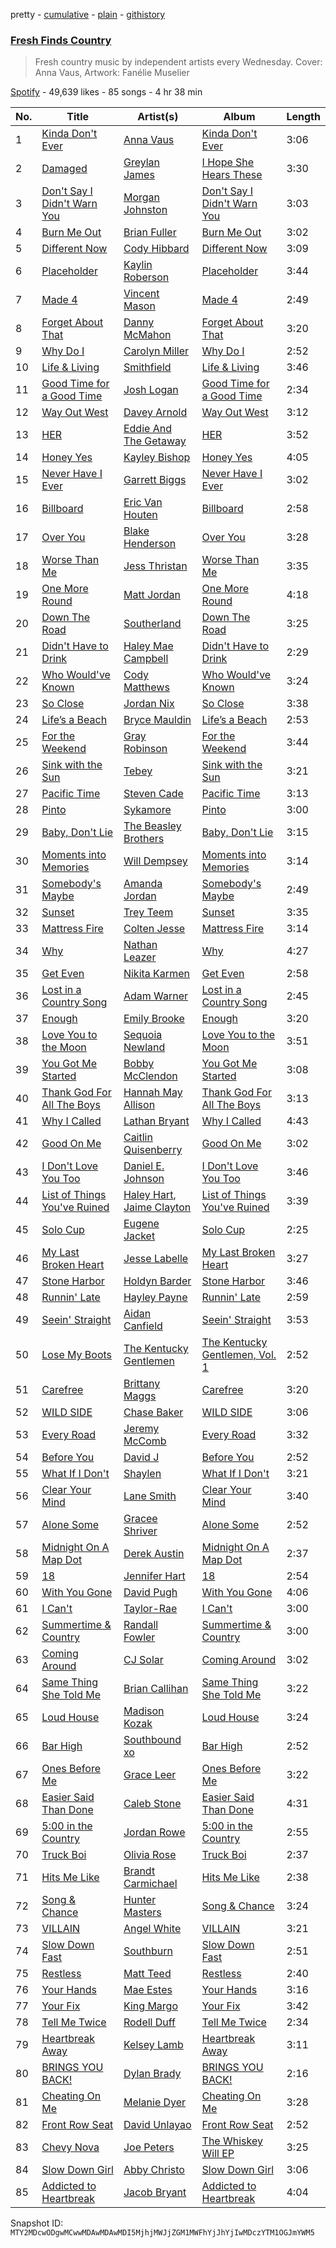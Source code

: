 pretty - [cumulative](/playlists/cumulative/37i9dQZF1DWYUfsq4hxHWP.md) - [plain](/playlists/plain/37i9dQZF1DWYUfsq4hxHWP) - [githistory](https://github.githistory.xyz/mackorone/spotify-playlist-archive/blob/main/playlists/plain/37i9dQZF1DWYUfsq4hxHWP)

### [Fresh Finds Country](https://open.spotify.com/playlist/37i9dQZF1DWYUfsq4hxHWP)

> Fresh country music by independent artists every Wednesday\. Cover: Anna Vaus, Artwork: Fanélie Muselier

[Spotify](https://open.spotify.com/user/spotify) - 49,639 likes - 85 songs - 4 hr 38 min

| No. | Title | Artist(s) | Album | Length |
|---|---|---|---|---|
| 1 | [Kinda Don't Ever](https://open.spotify.com/track/5vQtpSDI9757CYLmZSCksD) | [Anna Vaus](https://open.spotify.com/artist/3ftsk3ROAgHws85G83ppw1) | [Kinda Don't Ever](https://open.spotify.com/album/55X93nG9mjFGfrp0DMklVO) | 3:06 |
| 2 | [Damaged](https://open.spotify.com/track/6DBAe3qH1fvPo3tAnyoVIx) | [Greylan James](https://open.spotify.com/artist/0obiwW8UEpyliJ4xhXqrra) | [I Hope She Hears These](https://open.spotify.com/album/0itWFpjULmnQUTvN7ScOAh) | 3:30 |
| 3 | [Don't Say I Didn't Warn You](https://open.spotify.com/track/5wIwf2gCoGMHyeyxUoxPys) | [Morgan Johnston](https://open.spotify.com/artist/7Id5sMAP4fhLdPeweOusnC) | [Don't Say I Didn't Warn You](https://open.spotify.com/album/061En7apgn76F7CZRxFR8U) | 3:03 |
| 4 | [Burn Me Out](https://open.spotify.com/track/3ZPXtpUsLQk0FLz1Vzv2gQ) | [Brian Fuller](https://open.spotify.com/artist/6ZjMXOSg14nfZFUDJ6mQRo) | [Burn Me Out](https://open.spotify.com/album/0gFgTIvCcHBCamhUI5aozA) | 3:02 |
| 5 | [Different Now](https://open.spotify.com/track/50F1kaXRx8Ns8PvZDj3ZLR) | [Cody Hibbard](https://open.spotify.com/artist/71DKcYMBfZtxrOB7w6pKq5) | [Different Now](https://open.spotify.com/album/7uMjBi7VLbpjEQOgNcTSI7) | 3:09 |
| 6 | [Placeholder](https://open.spotify.com/track/3aoa7CcYtxfOPlpQXYgEni) | [Kaylin Roberson](https://open.spotify.com/artist/0AywuUmKBjTTsU4ZrVf7JS) | [Placeholder](https://open.spotify.com/album/3yGAGNTHVCEND1cNiIPZZr) | 3:44 |
| 7 | [Made 4](https://open.spotify.com/track/4D3ncJSklJygckj0iLb5q7) | [Vincent Mason](https://open.spotify.com/artist/6QJ5CE7ujPr7oZCURhFZVS) | [Made 4](https://open.spotify.com/album/0Wjel1zCGyyNdt1ofyi4OL) | 2:49 |
| 8 | [Forget About That](https://open.spotify.com/track/4PFxvcFQsGXYwYuXyZiXs6) | [Danny McMahon](https://open.spotify.com/artist/3Y5TQboNx3Zz6uLDQcFXA1) | [Forget About That](https://open.spotify.com/album/0NxcKMWikTI2WCEoYUeVFk) | 3:20 |
| 9 | [Why Do I](https://open.spotify.com/track/1eZLNmuiIbmMkVA2DOfyO5) | [Carolyn Miller](https://open.spotify.com/artist/6LkLlXe5Moqo1X9uyBLLdH) | [Why Do I](https://open.spotify.com/album/147ujlHWCPdKRDVgfR47p3) | 2:52 |
| 10 | [Life & Living](https://open.spotify.com/track/7ivK1LDvcIJBT6IKuRnu6P) | [Smithfield](https://open.spotify.com/artist/1aPmWgDU4JXEWg1d2BwH5M) | [Life & Living](https://open.spotify.com/album/0FXZtRGk8TPaDpq1kcSkL5) | 3:46 |
| 11 | [Good Time for a Good Time](https://open.spotify.com/track/3mAw5aXqrjZtHzOrbwW6p8) | [Josh Logan](https://open.spotify.com/artist/5IF68hkV9cR8Jnyc2sahZ4) | [Good Time for a Good Time](https://open.spotify.com/album/0ZjFuDKhNWUKM8Z4sZE7qZ) | 2:34 |
| 12 | [Way Out West](https://open.spotify.com/track/18pIeFjcdWbs1QzqBrocm2) | [Davey Arnold](https://open.spotify.com/artist/67RFFZt1Tm9JWxaCRKowkY) | [Way Out West](https://open.spotify.com/album/0rDqf5Riu3IeCLNBc3tnu9) | 3:12 |
| 13 | [HER](https://open.spotify.com/track/1WWWRzovrMoWWFbcLULarn) | [Eddie And The Getaway](https://open.spotify.com/artist/7oTkfyZOcKQuCUFnSVLB3j) | [HER](https://open.spotify.com/album/3fS65mJawh8LWTBAbhDxyP) | 3:52 |
| 14 | [Honey Yes](https://open.spotify.com/track/5eYTivXHdIVF2Y4ZAMuCx8) | [Kayley Bishop](https://open.spotify.com/artist/6T6PhZvVp4pb5rbnj1ygeQ) | [Honey Yes](https://open.spotify.com/album/6Yxbrynq2VSBzb8Cnk4gEv) | 4:05 |
| 15 | [Never Have I Ever](https://open.spotify.com/track/4rJbJYBoyz9uJlhaeIfRaY) | [Garrett Biggs](https://open.spotify.com/artist/1uAjXKpS4W1YD9PYcFvSj5) | [Never Have I Ever](https://open.spotify.com/album/5r5RO7LnMB8Dn32qN2xKNG) | 3:02 |
| 16 | [Billboard](https://open.spotify.com/track/6ggXFIU65PD14gkHxDQlhb) | [Eric Van Houten](https://open.spotify.com/artist/4FQ4J66lTV5bpVtEKjiGeK) | [Billboard](https://open.spotify.com/album/35Ir7JNTT9rO2HqwcmbMIv) | 2:58 |
| 17 | [Over You](https://open.spotify.com/track/3vHjXYGFc6CbDOTvfYWGqS) | [Blake Henderson](https://open.spotify.com/artist/5ILg0WBOzkaN5ePByRuMw4) | [Over You](https://open.spotify.com/album/4hSLuspiCA3goZOF5j1kYb) | 3:28 |
| 18 | [Worse Than Me](https://open.spotify.com/track/0hz3RUf0ccVcE7R9K4avV7) | [Jess Thristan](https://open.spotify.com/artist/2rtfPkaYolh8brr0j5MVuM) | [Worse Than Me](https://open.spotify.com/album/1lMUy1PTZ6YgHo7TkAX30M) | 3:35 |
| 19 | [One More Round](https://open.spotify.com/track/5vCVv3UIxhG2werpJPqCrL) | [Matt Jordan](https://open.spotify.com/artist/42o4AcPbHwxBYJm1MK7OqC) | [One More Round](https://open.spotify.com/album/6mwVuPWQc5q1swWSnyWhfE) | 4:18 |
| 20 | [Down The Road](https://open.spotify.com/track/5b0ExuyvMdoPGkfJuIaTxr) | [Southerland](https://open.spotify.com/artist/5Fft88xB3YSwSWzdS42xyf) | [Down The Road](https://open.spotify.com/album/2ma4s3SmKNRxUQV4iZ24nz) | 3:25 |
| 21 | [Didn't Have to Drink](https://open.spotify.com/track/1GLd2W511Z23KIwBYfSXa8) | [Haley Mae Campbell](https://open.spotify.com/artist/2NDqx1z4TTkFr0QOnk8nX3) | [Didn't Have to Drink](https://open.spotify.com/album/32ZSUidWVS9VeTXgjz4GBN) | 2:29 |
| 22 | [Who Would've Known](https://open.spotify.com/track/4l0kD93jKbtv3V6fskfVrr) | [Cody Matthews](https://open.spotify.com/artist/0f8AunafPJgnucgEIcwRA6) | [Who Would've Known](https://open.spotify.com/album/4dnXW6HHPfZi9aYSteUB2T) | 3:24 |
| 23 | [So Close](https://open.spotify.com/track/5nii2GC9EVtsO42MMgcdDA) | [Jordan Nix](https://open.spotify.com/artist/7bS2prdwaqUzInKY8S56ja) | [So Close](https://open.spotify.com/album/0wMeVX4vU0mnMhMLicQEq6) | 3:38 |
| 24 | [Life’s a Beach](https://open.spotify.com/track/4JP9StDN8pjL7izhmtomGV) | [Bryce Mauldin](https://open.spotify.com/artist/5DXpUPIW7ConNwYAjXe5BE) | [Life’s a Beach](https://open.spotify.com/album/3CnC4eCM8CmtnQpyJgjAh5) | 2:53 |
| 25 | [For the Weekend](https://open.spotify.com/track/6FRaLXFeCAzfkJtxZ7jCbk) | [Gray Robinson](https://open.spotify.com/artist/63juSKfpmqNHD7auhki1Hh) | [For the Weekend](https://open.spotify.com/album/3pZkwSHxO3vuZ2TxdEcwrW) | 3:44 |
| 26 | [Sink with the Sun](https://open.spotify.com/track/7lqRRwPo08ycT5NkxjNIyF) | [Tebey](https://open.spotify.com/artist/2S0WpGRnEPyS5OuMp3KOEo) | [Sink with the Sun](https://open.spotify.com/album/5XDDYVaQ5YdwwQT9ITQXhN) | 3:21 |
| 27 | [Pacific Time](https://open.spotify.com/track/1bDYCW69nxOIASrDmUVK3P) | [Steven Cade](https://open.spotify.com/artist/4tiybvUgpuklsjsCAkZNiO) | [Pacific Time](https://open.spotify.com/album/4ktEJNBfXxK5149TsAxcak) | 3:13 |
| 28 | [Pinto](https://open.spotify.com/track/3OddtSTZ5AA8bqCyeTGkgi) | [Sykamore](https://open.spotify.com/artist/6LPdjVij6UcQbp3r8MBwDI) | [Pinto](https://open.spotify.com/album/6MFwWgLxDbXRc61AOuLePn) | 3:00 |
| 29 | [Baby, Don't Lie](https://open.spotify.com/track/62vdrrDjIY7Kl6cqC5MNzF) | [The Beasley Brothers](https://open.spotify.com/artist/6Rke7NJJl79BUDgmevKnN5) | [Baby, Don't Lie](https://open.spotify.com/album/2PcA5YoFdx4KucoKZvywaK) | 3:15 |
| 30 | [Moments into Memories](https://open.spotify.com/track/4JXgyD4C4uw0tFhy16os37) | [Will Dempsey](https://open.spotify.com/artist/6EwJep0jBRD2MMG3BLH6dd) | [Moments into Memories](https://open.spotify.com/album/07pdaPqVfrDIStMko3r5dJ) | 3:14 |
| 31 | [Somebody's Maybe](https://open.spotify.com/track/7Dx5pPlcCAp97hZFUDy0ZR) | [Amanda Jordan](https://open.spotify.com/artist/5UzX8YYER6nwjEoJjt6QCv) | [Somebody's Maybe](https://open.spotify.com/album/5FmXmBMvx0JQuY75zvaFqB) | 2:49 |
| 32 | [Sunset](https://open.spotify.com/track/7fEiflKfqCBZetUNg1sAZX) | [Trey Teem](https://open.spotify.com/artist/53VXZh6xSVSnoSu4n0SoTF) | [Sunset](https://open.spotify.com/album/6dmqxFKUPcVLnUx5jS3kFS) | 3:35 |
| 33 | [Mattress Fire](https://open.spotify.com/track/5VXABZxHx8d8AhtdCoRVap) | [Colten Jesse](https://open.spotify.com/artist/2a54v7t8zdzGJxDKHhEGrT) | [Mattress Fire](https://open.spotify.com/album/78GTfZCUc4mEpfCvalPb8a) | 3:14 |
| 34 | [Why](https://open.spotify.com/track/5aD00KGEBKHn46G2NC9Jd7) | [Nathan Leazer](https://open.spotify.com/artist/0bR6kitztiUpuYnnTjDrYe) | [Why](https://open.spotify.com/album/0CjQLVffqKR9jAqZDjyvJ8) | 4:27 |
| 35 | [Get Even](https://open.spotify.com/track/36l59Hx86AH7T3LpMgZA3F) | [Nikita Karmen](https://open.spotify.com/artist/4nqXJm2HDxew6vauRbyUAM) | [Get Even](https://open.spotify.com/album/3jViv3WtbhilkvlwXDdrFq) | 2:58 |
| 36 | [Lost in a Country Song](https://open.spotify.com/track/6quvXE7kzIw9X77gC23ybe) | [Adam Warner](https://open.spotify.com/artist/7GeWZ4fFWxsApoLFcFC5zK) | [Lost in a Country Song](https://open.spotify.com/album/2uFgyzt18L2DvoRuN9xh3s) | 2:45 |
| 37 | [Enough](https://open.spotify.com/track/15poSUJkngb2fNk04ECdTr) | [Emily Brooke](https://open.spotify.com/artist/4dfyNWkaqn6t6MEUOOgMDl) | [Enough](https://open.spotify.com/album/4EkLOP880Zw0F4Gnq1ltuj) | 3:20 |
| 38 | [Love You to the Moon](https://open.spotify.com/track/6y3QGPkxVDroiKEaZXTsq5) | [Sequoia Newland](https://open.spotify.com/artist/2QxrI8ATgR9WT99Kfm977z) | [Love You to the Moon](https://open.spotify.com/album/3otdNKLRGZp1MHVdMX5uUS) | 3:51 |
| 39 | [You Got Me Started](https://open.spotify.com/track/3yDqhFnL3mgmZR2Y3pnC8f) | [Bobby McClendon](https://open.spotify.com/artist/24ZSRZ25gSFAx2bCl1aM66) | [You Got Me Started](https://open.spotify.com/album/18wBu7Iblo2qzEzsqgWIMA) | 3:08 |
| 40 | [Thank God For All The Boys](https://open.spotify.com/track/4uzzQGFju3Y5S2V7VzQeIe) | [Hannah May Allison](https://open.spotify.com/artist/75e41tQrYZ8vXnAoeIG9zd) | [Thank God For All The Boys](https://open.spotify.com/album/6XEhHN6bknsDNn0Y8OCP0Z) | 3:13 |
| 41 | [Why I Called](https://open.spotify.com/track/4ea0sVdiH8GrFgm5yvMvKZ) | [Lathan Bryant](https://open.spotify.com/artist/19kwPHar3aRaydbCozFr5d) | [Why I Called](https://open.spotify.com/album/2UoDJFsF8SQngbTJhks8kf) | 4:43 |
| 42 | [Good On Me](https://open.spotify.com/track/2lTgxAXwpmwrsjcDT5QF2d) | [Caitlin Quisenberry](https://open.spotify.com/artist/2yLeptGRMWP64GReoRj85U) | [Good On Me](https://open.spotify.com/album/1D7ZXlzPYOdY6f0aRB4N2A) | 3:02 |
| 43 | [I Don't Love You Too](https://open.spotify.com/track/1uqkqZTJNvsl6j9PuoHj7C) | [Daniel E\. Johnson](https://open.spotify.com/artist/5oAmtF67u5TVHqbqev2DDb) | [I Don't Love You Too](https://open.spotify.com/album/6WXVWj061ZBly5ILcpTqy7) | 3:46 |
| 44 | [List of Things You've Ruined](https://open.spotify.com/track/0tlT6wyMM62MV0b20BjU3r) | [Haley Hart](https://open.spotify.com/artist/3aQTvt1LpYKavvKo893FTY), [Jaime Clayton](https://open.spotify.com/artist/4Z6y1wUdUEgxjnbpnWcZf7) | [List of Things You've Ruined](https://open.spotify.com/album/0prCdbI2Zg8Xsz4NQj4slL) | 3:39 |
| 45 | [Solo Cup](https://open.spotify.com/track/1PMA9vJvKXaKepp36Ejmel) | [Eugene Jacket](https://open.spotify.com/artist/0tsEhWYYXWcN4cTg6ljLKH) | [Solo Cup](https://open.spotify.com/album/6r3fk7Zeq2q9NPwgxgLIE9) | 2:25 |
| 46 | [My Last Broken Heart](https://open.spotify.com/track/5VfVx9d9reQSSG1PD1Yn8N) | [Jesse Labelle](https://open.spotify.com/artist/5xLdSGejmdil911M6q1HdU) | [My Last Broken Heart](https://open.spotify.com/album/6EDVGgHoZVYPxgWxRc6YSB) | 3:27 |
| 47 | [Stone Harbor](https://open.spotify.com/track/7gTcD9zdcjHTRBnrpAQwbD) | [Holdyn Barder](https://open.spotify.com/artist/6PIHqwkUR98s655qDrXMeo) | [Stone Harbor](https://open.spotify.com/album/4k95Vi7LSRuJIQJUih6yoV) | 3:46 |
| 48 | [Runnin' Late](https://open.spotify.com/track/3yB7SK4bzWbZmBuBfwu7qX) | [Hayley Payne](https://open.spotify.com/artist/7HDvUJmcXXT0jsg6Z0pj29) | [Runnin' Late](https://open.spotify.com/album/2JIbeIEtmuYUce2qrwCpVJ) | 2:59 |
| 49 | [Seein' Straight](https://open.spotify.com/track/3jUiuzTVVpkZBpAZQLZwXm) | [Aidan Canfield](https://open.spotify.com/artist/2ioXm53iT5CaTN1ymEv3Yw) | [Seein' Straight](https://open.spotify.com/album/0jFg1PQIUFpXU8yJ4RHPzI) | 3:53 |
| 50 | [Lose My Boots](https://open.spotify.com/track/5NK3wmEodBhJxYqTNqQhsK) | [The Kentucky Gentlemen](https://open.spotify.com/artist/5Jyxuj6Ho7xmNPrDub1U86) | [The Kentucky Gentlemen, Vol\. 1](https://open.spotify.com/album/0Gg3bOwXKYuOOYrWBU6XgW) | 2:52 |
| 51 | [Carefree](https://open.spotify.com/track/6gskDkFXQj5kuUvJohNhM6) | [Brittany Maggs](https://open.spotify.com/artist/7nhHQaEhJJWxz51Eey1hQ0) | [Carefree](https://open.spotify.com/album/5ivgsUoOAhJXWwnEcezbKi) | 3:20 |
| 52 | [WILD SIDE](https://open.spotify.com/track/7ugOYbHC9OqaCi7w2z4uZs) | [Chase Baker](https://open.spotify.com/artist/1GG4ocPHFTAGheKNjFhAzb) | [WILD SIDE](https://open.spotify.com/album/6w0szMlwVCRodGDpt7ZjGn) | 3:06 |
| 53 | [Every Road](https://open.spotify.com/track/0Nr7GRIzd2TPnyUR1hoder) | [Jeremy McComb](https://open.spotify.com/artist/6HEo4zLRyevlX8TikDTH1Q) | [Every Road](https://open.spotify.com/album/2lFnF6aYb6wOpVvRR79rk7) | 3:32 |
| 54 | [Before You](https://open.spotify.com/track/5nPt2lxfI2Q3IIU6Fry25R) | [David J](https://open.spotify.com/artist/3PO1jRVb0lsv2140VTXOQo) | [Before You](https://open.spotify.com/album/2Xz8ZyFxGzRTepW9ph2RiB) | 2:52 |
| 55 | [What If I Don't](https://open.spotify.com/track/6JsDkVknNaXZ6fIl33D30R) | [Shaylen](https://open.spotify.com/artist/5wqQVApxKeHbMsfLJTfWMJ) | [What If I Don't](https://open.spotify.com/album/72zFuGuB7g5gghEsKC36CC) | 3:21 |
| 56 | [Clear Your Mind](https://open.spotify.com/track/4LNmcZaKxwptpYk8dYP9vp) | [Lane Smith](https://open.spotify.com/artist/2NAFBYpHLQhucaNUoUI3g2) | [Clear Your Mind](https://open.spotify.com/album/574nGHOqV1egpVTqMPauSh) | 3:40 |
| 57 | [Alone Some](https://open.spotify.com/track/03lMS8wm9oa3xHCJMQ4KM3) | [Gracee Shriver](https://open.spotify.com/artist/2dn03VbHARxzUqbTrx0Rw1) | [Alone Some](https://open.spotify.com/album/2M7tI07QU18C9RD5JNjya8) | 2:52 |
| 58 | [Midnight On A Map Dot](https://open.spotify.com/track/3QoAp1I1ISwXRe8NxRdBnw) | [Derek Austin](https://open.spotify.com/artist/0uNsoq1EVnteLuHRwzvYfZ) | [Midnight On A Map Dot](https://open.spotify.com/album/3WXWicIsTxzGytDUE4nEnT) | 2:37 |
| 59 | [18](https://open.spotify.com/track/2UiAhExxpMfBODuhZITng7) | [Jennifer Hart](https://open.spotify.com/artist/7CtoMP5ulZz7vn2Sdj3Hiu) | [18](https://open.spotify.com/album/5or963yixy9GLAOjcmpkRt) | 2:54 |
| 60 | [With You Gone](https://open.spotify.com/track/2obuXeXtTvUx2O3cppurXN) | [David Pugh](https://open.spotify.com/artist/78vWObWn1yGHBmZlZTXZog) | [With You Gone](https://open.spotify.com/album/4fPB3brCS9rOmoU54rIBK6) | 4:06 |
| 61 | [I Can't](https://open.spotify.com/track/07WnCdcoASHY7b8cIjKRWv) | [Taylor\-Rae](https://open.spotify.com/artist/0DlnbmX0kuF1v8xzxxtqN8) | [I Can't](https://open.spotify.com/album/1STsiWyEcBN9aasV4WRsWf) | 3:00 |
| 62 | [Summertime & Country](https://open.spotify.com/track/2vRYtf2fXLjymUN52N5YcQ) | [Randall Fowler](https://open.spotify.com/artist/3vwAMZ5P3yBifpoq371QB0) | [Summertime & Country](https://open.spotify.com/album/0jgtuujRi71vgn4SbaUEWW) | 3:00 |
| 63 | [Coming Around](https://open.spotify.com/track/1A8MEXlGH9jIYLoSkpjPqW) | [CJ Solar](https://open.spotify.com/artist/2Tb4A6BOZgEeR7c6nyDlYy) | [Coming Around](https://open.spotify.com/album/170KuKna3kQWBvGzhKsmRL) | 3:02 |
| 64 | [Same Thing She Told Me](https://open.spotify.com/track/6l0r13fJCdDCU3Em9HadTb) | [Brian Callihan](https://open.spotify.com/artist/1824BaJGxO8XNW4JfdaxyE) | [Same Thing She Told Me](https://open.spotify.com/album/3TZ1NW8Q7QUE6CDlkcUoGo) | 3:22 |
| 65 | [Loud House](https://open.spotify.com/track/7htVJ5wxCPkXT6U8X7X0nv) | [Madison Kozak](https://open.spotify.com/artist/3UsRi9YafI0zUTd0OR8VSJ) | [Loud House](https://open.spotify.com/album/7jBhlxv61IXDZa0QjWfdx1) | 3:24 |
| 66 | [Bar High](https://open.spotify.com/track/1HTmE3WQOuahpTwpoyji5i) | [Southbound xo](https://open.spotify.com/artist/2Vd1apm9XWtfshrjOmodgB) | [Bar High](https://open.spotify.com/album/2obFqMJf41lw1DUTMRgQOk) | 2:52 |
| 67 | [Ones Before Me](https://open.spotify.com/track/1F6ZB93v9gfyZnogIvk5AL) | [Grace Leer](https://open.spotify.com/artist/2zaXxMpZKyNK075LXZ3wDG) | [Ones Before Me](https://open.spotify.com/album/6VSV8GX4HPPsZL93N7YYDa) | 3:22 |
| 68 | [Easier Said Than Done](https://open.spotify.com/track/6Y5B2RDLcf4RanDzh0XNEI) | [Caleb Stone](https://open.spotify.com/artist/08pNjhcePUaEKu4Ur1T3UL) | [Easier Said Than Done](https://open.spotify.com/album/6BMDwvw6bGzaDFjCd4EMoN) | 4:31 |
| 69 | [5:00 in the Country](https://open.spotify.com/track/0ZihIYlSAKxKr0etrivKlt) | [Jordan Rowe](https://open.spotify.com/artist/2aWgB3AXREinyBrJHxJ3ji) | [5:00 in the Country](https://open.spotify.com/album/56XLLVVP1ZYOSa3TOcsDKg) | 2:55 |
| 70 | [Truck Boi](https://open.spotify.com/track/25Ofqeg9tHp5HhpfFX2QSY) | [Olivia Rose](https://open.spotify.com/artist/1orgaHol6BcEWYTccOW8Rm) | [Truck Boi](https://open.spotify.com/album/3rJxHTwSmrGADrDdjZrNxb) | 2:37 |
| 71 | [Hits Me Like](https://open.spotify.com/track/0H6MQm8mfv52DvwqL80fb8) | [Brandt Carmichael](https://open.spotify.com/artist/65HDAlEXHrIu7e5ago87Ar) | [Hits Me Like](https://open.spotify.com/album/4B8KhzjsKnflBoC8DmtxtM) | 2:38 |
| 72 | [Song & Chance](https://open.spotify.com/track/5nCn8emku5GXdU4NbcKyl2) | [Hunter Masters](https://open.spotify.com/artist/1Vq3coCL760cJhG9Z3fM18) | [Song & Chance](https://open.spotify.com/album/5SY0BiAbuF3An69YV1j5HV) | 3:24 |
| 73 | [VILLAIN](https://open.spotify.com/track/1337TT0XPrq63zTWqe9mvX) | [Angel White](https://open.spotify.com/artist/3mZYlwYjFmhMOxUIcbncHF) | [VILLAIN](https://open.spotify.com/album/3Wx3c5hA8RmnKEWGSK2eoR) | 3:21 |
| 74 | [Slow Down Fast](https://open.spotify.com/track/21JY7SzJaraL3XkyaAFqKU) | [Southburn](https://open.spotify.com/artist/56UcHVuitLdXwBIbeHIFMO) | [Slow Down Fast](https://open.spotify.com/album/2CPC1PxOuOWpGTCVNiSceD) | 2:51 |
| 75 | [Restless](https://open.spotify.com/track/2ZFlCtOTWlvCyqHcmJ4p7Q) | [Matt Teed](https://open.spotify.com/artist/2RaoHdUloiewAhOZwyrGZW) | [Restless](https://open.spotify.com/album/5KjKtItp7AVCOG9MPtxdas) | 2:40 |
| 76 | [Your Hands](https://open.spotify.com/track/07sGCr1vbbj5izlCaVfYdM) | [Mae Estes](https://open.spotify.com/artist/6352GDDDFjnbhNMDbCRIuX) | [Your Hands](https://open.spotify.com/album/1xZDwTKUmVlEe1luq7M8ld) | 3:16 |
| 77 | [Your Fix](https://open.spotify.com/track/49v0IfIhR8YDo4XAQtywHn) | [King Margo](https://open.spotify.com/artist/4nU1TOkubLd1C3dMnPLkiR) | [Your Fix](https://open.spotify.com/album/5DVxQuzmCte0A29XX0tqHq) | 3:42 |
| 78 | [Tell Me Twice](https://open.spotify.com/track/68fFVpUfXAoREXKumXM4jp) | [Rodell Duff](https://open.spotify.com/artist/4JMY9dX6C0SYxm1YEGAEky) | [Tell Me Twice](https://open.spotify.com/album/0sC1yKrihueJ1Uh4XoDVGa) | 2:34 |
| 79 | [Heartbreak Away](https://open.spotify.com/track/7mwIAamZoMFiYnhBgePpPn) | [Kelsey Lamb](https://open.spotify.com/artist/2eoYr2pnDgyoDe9GLhuBoo) | [Heartbreak Away](https://open.spotify.com/album/4yKJbxQduRXmACOp8zCTLs) | 3:11 |
| 80 | [BRINGS YOU BACK!](https://open.spotify.com/track/0UZmprx7LydLaSSghOE7NW) | [Dylan Brady](https://open.spotify.com/artist/69Lf9TlJ7qID862aDGbZx1) | [BRINGS YOU BACK!](https://open.spotify.com/album/5S6EgCiyfoxh6dfIKujiKL) | 2:16 |
| 81 | [Cheating On Me](https://open.spotify.com/track/42JCfqD9343rCiDTVwX30J) | [Melanie Dyer](https://open.spotify.com/artist/159pZhqLdWf1ttWtw0zBoL) | [Cheating On Me](https://open.spotify.com/album/3bQeWBXnHReJxagC67rkYJ) | 3:28 |
| 82 | [Front Row Seat](https://open.spotify.com/track/0vSVknC1QRWHmHDqgtOPfP) | [David Unlayao](https://open.spotify.com/artist/3OxjY9y8bls3YdSjGk7khk) | [Front Row Seat](https://open.spotify.com/album/7faCFyGekYkgwyYSN3cAW2) | 2:52 |
| 83 | [Chevy Nova](https://open.spotify.com/track/7zXV9zgIIYZ6doQmjsi2Xh) | [Joe Peters](https://open.spotify.com/artist/6J1kpiqZmCZQtYB7NJLqVn) | [The Whiskey Will EP](https://open.spotify.com/album/0F3VU3U0VkH7JIRf8gNZv5) | 3:25 |
| 84 | [Slow Down Girl](https://open.spotify.com/track/1vY84RjMLrximsaUSuUVgJ) | [Abby Christo](https://open.spotify.com/artist/0aE69mf1NjsaqZzXsoo4qH) | [Slow Down Girl](https://open.spotify.com/album/0h0scsiujwR3ZDmdaE6ia8) | 3:06 |
| 85 | [Addicted to Heartbreak](https://open.spotify.com/track/4d8QPsjHCDH1YOWTh9bJpU) | [Jacob Bryant](https://open.spotify.com/artist/53Pdb9rdy3SWEzBtyKk1om) | [Addicted to Heartbreak](https://open.spotify.com/album/7AjrGlB0p0wpSg4McX95mJ) | 4:04 |

Snapshot ID: `MTY2MDcwODgwMCwwMDAwMDAwMDI5MjhjMWJjZGM1MWFhYjJhYjIwMDczYTM1OGJmYWM5`
